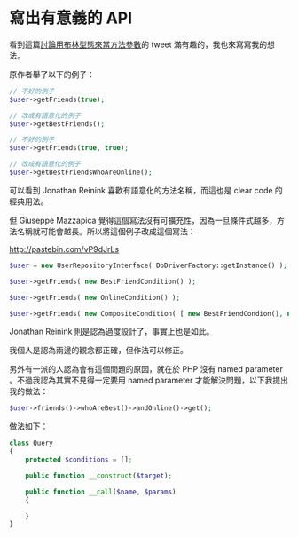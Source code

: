 # 寫出有意義的 API

看到這篇[討論用布林型態來當方法參數](https://twitter.com/reinink/status/660411914552496128)的 tweet 滿有趣的，我也來寫寫我的想法。

<!-- more -->

原作者舉了以下的例子：

```php
// 不好的例子
$user->getFriends(true);

// 改成有語意化的例子
$user->getBestFriends();

// 不好的例子
$user->getFriends(true, true);

// 改成有語意化的例子
$user->getBestFriendsWhoAreOnline();
```

可以看到 Jonathan Reinink 喜歡有語意化的方法名稱，而這也是 clear code 的經典用法。

但 Giuseppe Mazzapica 覺得這個寫法沒有可擴充性，因為一旦條件式越多，方法名稱就可能會越長。所以將這個例子改成這個寫法：

http://pastebin.com/vP9dJrLs

```php
$user = new UserRepositoryInterface( DbDriverFactory::getInstance() );

$user->getFriends( new BestFriendCondition() );

$user->getFriends( new OnlineCondition() );

$user->getFriends( new CompositeCondition( [ new BestFriendCondion(), new OnlineCondition() ] ) );
```

Jonathan Reinink 則是認為過度設計了，事實上也是如此。

我個人是認為兩邊的觀念都正確，但作法可以修正。

另外有一派的人認為會有這個問題的原因，就在於 PHP 沒有 named parameter 。不過我認為其實不見得一定要用 named parameter 才能解決問題，以下我提出我的做法：

```php
$user->friends()->whoAreBest()->andOnline()->get();
```

做法如下：

```php
class Query
{
    protected $conditions = [];

    public function __construct($target);

    public function __call($name, $params)
    {

    }
}
```